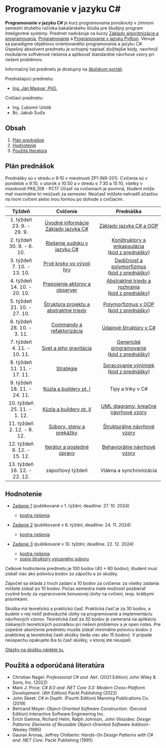 # Programovanie v jazyku C\#

**Programovanie v jazyku C#** je kurz programovania ponúknutý v zimnom semestri druhého ročníka bakalárskeho štúdia pre študijný program Inteligentné systémy. Predmet nadväzuje na kurzy [Základy algoritmizácie a programovania](https://kurzy.kpi.fei.tuke.sk/zap/), [Programovanie](https://kurzy.kpi.fei.tuke.sk/pvjc/2021/) a [Programovanie v jazyku Python](https://github.com/ianmagyar/introduction-to-python). Venuje sa paradigme objektovo orientovaného programovania a jazyku C#. Úspešný absolvent predmetu je schopný napísať zložitejšie kódy, navrhnúť modulárne softvérové riešenia a aplikovať štandardné návrhové vzory pri riešení problémov.

Informačný list predmetu je dostupný na [školskom portáli](https://maisportal.tuke.sk/portal/studijneProgramy.mais).

Prednášajúci predmetu:

* [Ing. Ján Magyar, PhD.](https://cit.fei.tuke.sk/people-janmagyar/)

Cvičiaci predmetu:

* Ing. Ľubomír Urblík
* Bc. Jakub Suďa

## Obsah
1. [Plán prednášok](#plan)
2. [Hodnotenie](#grading)
3. [Použitá literatúra](#literature)

## Plán prednášok <a name="plan"></a>
Prednášky sú v stredu o 9:10 v miestnosti ZP1 (N9-201). Cvičenia sú v pondelok o 9:10, v utorok o 10:50 a v stredu o 7:30 a 15:10, všetky v miestnosti PK6_108 - PC17. Účasť na cvičeniach je povinná, študent môže mať maximálne tri neúčasti za semester. Neúčasť môžete nahradiť účasťou na inom cvičení alebo inou formou po dohode s cvičiacim.

|              Týždeň             |                         Cvičenie                        |                         Prednáška                       |
|:-------------------------------:|:-------------------------------------------------------:|:-------------------------------------------------------:|
| 1. týždeň<br>23. 9. - 29. 9.    | [Úvodné informácie](lectures/Lecture-00.pdf) <br> [Základy jazyka C#](labs/lab01.md)                | [Základy jazyka C# a OOP](lectures/Lecture-01.pdf)                                 |
| 2. týždeň<br>30. 9. - 6. 10.    | [Riešenie sudoku v jazyku C#](labs/lab02.md)            | [Konštruktory a enkapsulácia](lectures/Lecture-02.pdf)<br>([kód z prednášky](lectures/codes/Lecture02.zip))                             |
| 3. týždeň<br>7. 10. - 13. 10.   | [Prvé kroky vo vývoji hry](labs/lab03.md)               | [Dedičnosť a polymorfizmus](lectures/Lecture-03.pdf)<br>([kód z prednášky](lectures/codes/Lecture03.zip))                               |
| 4. týždeň<br>14. 10. - 20. 10.  | [Prepojenie aktorov a observer](labs/lab04.md)          | [Abstraktné triedy a rozhrania](lectures/Lecture-04.pdf)<br>([kód z prednášky](lectures/codes/Lecture04.zip))                           |
| 5. týždeň<br>21. 10. - 27. 10.  | [Štruktúra projektu a abstraktné triedy](labs/lab05.md) | [Polymorfizmus v OOP](lectures/Lecture-05.pdf)<br>([kód z prednášky](lectures/codes/Lecture05.zip))                                     |
| 6. týždeň<br>28. 10. - 3. 11.   | [Commandy a refaktorizácia](labs/lab06.md)              | [Údajové štruktúry v C#](lectures/Lecture-06.pdf)                                  |
| 7. týždeň<br>4. 11. - 10. 11.   | [Svet a jeho gravitácia](labs/lab07.md)                 | [Generické programovanie](lectures/Lecture-07.pdf)<br>([kód z prednášky](lectures/codes/Lecture07.zip))                                 |
| 8. týždeň<br>11. 11. - 17. 11.  | [Stratégie](labs/lab08.md)                              | [Spracovanie výnimiek](lectures/Lecture-08.pdf)<br>([kód z prednášky](lectures/codes/Lecture08.zip))                                    |
| 9. týždeň<br>18. 11. - 24. 11.  | [Kúzla a buildery pt. I](labs/lab09.md)                 | Tipy a triky v C#                                       |
| 10. týždeň<br>25. 11. - 1. 12.  | [Kúzla a buildery pt. II](labs/lab10.md)                | [UML diagramy, kreačné návrhové vzory](lectures/Lecture-10.pdf)                    |
| 11. týždeň<br>2. 12. - 8. 12.   | [Súbory, steny a prekážky](labs/lab11.md)               | [Štrukturálne návrhové vzory](lectures/Lecture-11.pdf)                             |
| 12. týždeň<br>9. 12. - 15. 12.  | [Iterátor a posledné úpravy](labs/lab12.md)             | [Behaviorálne návrhové vzory](lectures/Lecture-12.pdf)                             |
| 13. týždeň<br>16. 12. - 22. 12. | zápočtový týždeň                                        | Vlákna a synchronizácia                                 |

## Hodnotenie <a name="grading"></a>

* [Zadanie 1](assignments/Zadanie1.pdf) (publikované v 1. týždni; deadline: 27. 10. 2024)
    * [kostra riešenia](assignments/Assignment1.zip)

* [Zadanie 2](assignments/Zadanie2.pdf) (publikované v 6. týždni; deadline: 24. 11. 2024)
    * [kostra riešenia](assignments/Assignment2.zip)

* [Zadanie 3](assignments/Zadanie3.pdf) (publikované v 10. týždni; deadline: 22. 12. 2024)
    * [kostra riešenia](assignments/Assignment3.zip)
    * [popis štruktúry vstupného súboru](assignments/JSON.pdf)

Celkové hodnotenie predmetu je 100 bodov (40 + 60 bodov); študent musí získať viac ako polovicu bodov zo zápočtu a zo skúšky.

Zápočet sa skladá z troch zadaní a 10 bodov za cvičenia: za všetky zadania môžete získať po 10 bodov. Počas semestra máte možnosť pozbierať zvyšné body za vypracovanie bonusovej úlohy na cvičení, resp. krátkymi písomkami.

Skúška má teoretickú a praktickú časť. Praktická časť je za 30 bodov, a budete v nej riešiť jednoduché úlohy na programovanie a implementáciu návrhových vzorov. Teoretická časť za 30 bodov je zameraná na aplikáciu získaných teoretických poznatkov pri riešení problémov a je open notes. Pre úspešné ukončenie predmetu musíte získať minimálne polovicu bodov z praktickej aj teoretickej časti skúšky (teda viac ako 15 bodov). V prípade neúspechu opakujete iba tú časť skúšky, v ktorej ste neuspeli.

[Otázky na skúšku nájdete tu.](exam_questions.md)

## Použitá a odporúčaná literatúra <a name="literature"></a>
* Christian Nagel: *Professional C# and .Net*. (2021 Edition) John Wiley & Sons, Inc. (2022)
* Mark J. Price: *C# 8.0 and .NET Core 3.0: Modern Cross-Platform Development*. (4th Edition) Packt Publishing (2022)
* John Skeet: *C# in Depth*. (Fourth Edition) Manning Publications Co. (2019)
* Bertrand Meyer: *Object-Oriented Software Construction*. (Second Edition) Interactive Software Engineering Inc.
* Erich Gamma, Richard Helm, Ralph Johnson, John Vlissides: *Design Patterns: Elements of Reusable Object-Oriented Software* Addison-Wesley (1995)
* Gaurav Aroraa, Jeffrey Chilberto: *Hands-On Design Patterns with C# and .NET Core*. Packt Publishing (1995)
